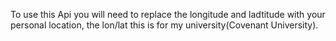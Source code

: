 To use this Api you will need to replace the longitude and ladtitude with your personal location, the lon/lat this is for my university(Covenant University). 
